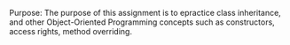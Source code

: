 Purpose: The purpose of this assignment is to epractice class inheritance, and other Object-Oriented Programming concepts such as constructors, access rights, method overriding.
